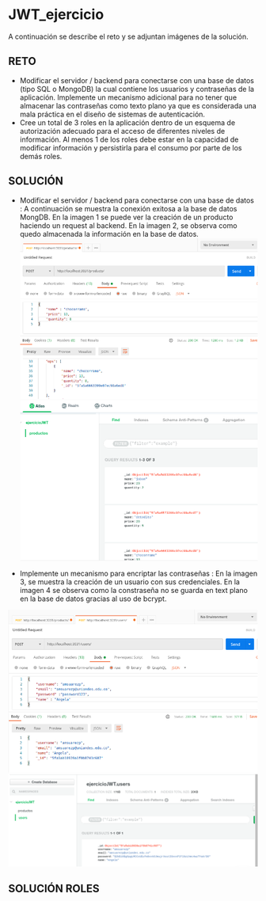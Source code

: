 # JWT_ejercicio
A continuación se describe el reto y se adjuntan imágenes de la solución.

## RETO
* Modificar el servidor / backend para conectarse con una base de datos (tipo SQL o MongoDB) la cual contiene los usuarios y contraseñas de la aplicación. Implemente un mecanismo adicional para no tener que almacenar las contraseñas como texto plano ya que es considerada una mala práctica en el diseño de sistemas de autenticación.
* Cree un total de 3 roles en la aplicación dentro de un esquema de autorización adecuado para el acceso de diferentes niveles de información. Al menos 1 de los roles debe estar en la capacidad de modificar información y persistirla para el consumo por parte de los demás roles.

## SOLUCIÓN

* Modificar el servidor / backend para conectarse con una base de datos : A continuación se muestra la conexión exitosa a la base de datos MongDB. En la imagen 1 se puede ver la creación de un producto haciendo un request al backend. En la imagen 2, se observa como quedo almacenada la información en la base de datos.
![](https://github.com/amsuarezp18/JWT_ejercicio/blob/main/images/createProductDatabase.png)
![](https://github.com/amsuarezp18/JWT_ejercicio/blob/main/images/createProduct.png)

* Implemente un mecanismo para encriptar las contraseñas : En la imagen 3, se muestra la creación de un usuario con sus credenciales. En la imagen 4 se observa como la constraseña no se guarda en text plano en la base de datos gracias al uso de bcrypt.

![](https://github.com/amsuarezp18/JWT_ejercicio/blob/main/images/createUser.png)
![](https://github.com/amsuarezp18/JWT_ejercicio/blob/main/images/claveEncriptada.png)

## SOLUCIÓN ROLES



